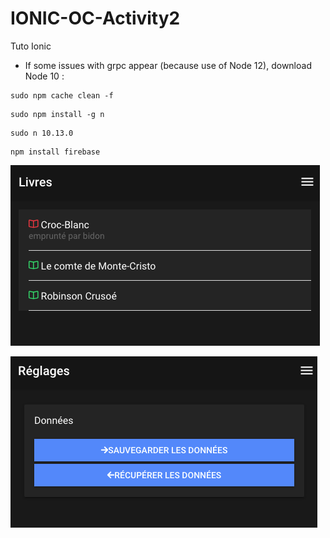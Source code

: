 # IONIC-OC-Activity2
Tuto Ionic

* If some issues with grpc appear (because use of Node 12), download Node 10 :

```
sudo npm cache clean -f
```
```
sudo npm install -g n
```
```
sudo n 10.13.0
```
```
npm install firebase
```

![image](https://raw.githubusercontent.com/sergisergio/IONIC-OC-Activity2/master/ionic1.png)

![image](https://raw.githubusercontent.com/sergisergio/IONIC-OC-Activity2/master/ionic2.png)
